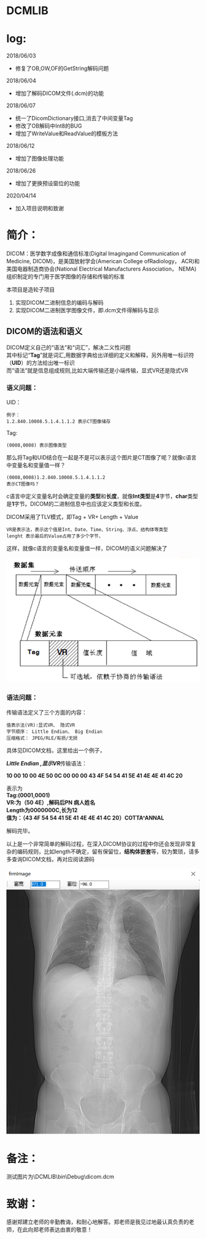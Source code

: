 # DCMLIB

# log:
2018/06/03

- 修复了OB,OW,OF的GetString解码问题

2018/06/04

- 增加了解码DICOM文件(.dcm)的功能

2018/06/07

- 统一了DicomDictionary接口,消去了中间变量Tag
- 修改了OB解码中Int8的BUG
- 增加了WriteValue<T>和ReadValue<T>的模板方法

2018/06/12
- 增加了图像处理功能

2018/06/26
- 增加了更换预设窗位的功能

2020/04/14
- 加入项目说明和致谢
  
# 简介：
DICOM：医学数字成像和通信标准(Digital Imagingand Communication of Medicine, DICOM)，是美国放射学会(American College ofRadiology， ACR)和美国电器制造商协会(National Electrical Manufacturers Association， NEMA)组织制定的专门用于医学图像的存储和传输的标准

本项目是造轮子项目  
1.  实现DICOM二进制信息的编码与解码
2.  实现DICOM二进制医学图像文件，即.dcm文件得解码与显示

## DICOM的语法和语义
DICOM定义自己的“语法”和“词汇”，解决二义性问题  
其中标记“**Tag**”就是词汇,用数据字典给出详细的定义和解释，另外用唯一标识符（**UID**）的方法给出唯一标识  
而“语法”就是信息组成规则,比如大端传输还是小端传输，显式VR还是隐式VR

### 语义问题：

UID：
```
例子：
1.2.840.10008.5.1.4.1.1.2 表示CT图像储存
```
Tag:
```
(0008,0008) 表示图像类型
```
那么将Tag和UID结合在一起是不是可以表示这个图片是CT图像了呢？就像c语言中变量名和变量值一样？
```
(0008,0008)1.2.840.10008.5.1.4.1.1.2 
表示CT图像吗？
```
c语言中定义变量名时会确定变量的**类型**和**长度**，就像**Int类型**是**4**字节，**char**类型是**1**字节。DICOM的二进制信息中也应该定义类型和长度。

DICOM采用了TLV模式，即Tag + VR+ Length + Value
```
VR是表示法，表示这个值是Int、Date、Time、String、浮点、结构体等类型  
lenght 表示最后的Value占用了多少个字节，
```
这样，就像c语言的变量名和变量值一样，DICOM的语义问题解决了

![image1](https://github.com/alittlehorse/DCMLIB/blob/master/Introduction%20image/DICOM.png)
### 语法问题：
传输语法定义了三个方面的内容：
```
值表示法(VR):显式VR、 隐式VR  
字节顺序： Little Endian、 Big Endian  
压缩格式： JPEG/RLE/有损/无损  
```
具体见DICOM文档，这里给出一个例子，

***Little Endian ,显示VR***传输语法：

**10 00 10 00 4E 50 0C 00 00 00 43 4F 54 54 41 5E 41 4E 4E 41 4C 20**

表示为  
**Tag:(0001,0001)**  
**VR:为（50 4E）,解码后PN 病人姓名**  
**Length为0000000C,长为12**   
**值为：（43 4F 54 54 41 5E 41 4E 4E 41 4C 20）COTTA^ANNAL**  

解码完毕。

以上是一个非常简单的解码过程，在深入DICOM协议的过程中你还会发现非常复杂的编码规则，比如length不确定，留有保留位，**结构体嵌套**等，较为繁琐，请多多查询DICOM文档，再对应阅读源码

![image2](https://github.com/alittlehorse/DCMLIB/blob/master/Introduction%20image/%E6%95%88%E6%9E%9C%E5%9B%BE.png)

# 备注：
测试图片为\DCMLIB\bin\Debug\dicom.dcm

# 致谢：
感谢郑建立老师的辛勤教诲，和耐心地解答。郑老师是我见过地最认真负责的老师，在此向郑老师表达由衷的敬意！



